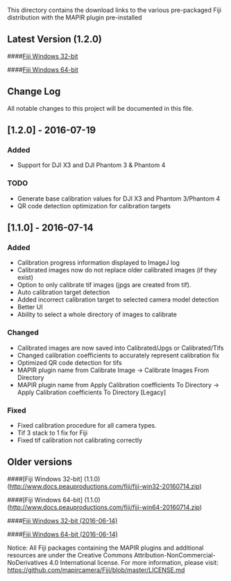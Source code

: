 This directory contains the download links to the various pre-packaged Fiji distribution with the MAPIR plugin pre-installed

## Latest Version (1.2.0)

####[Fiji Windows 32-bit](http://www.docs.peauproductions.com/fiji/fiji-win32-20160719.zip)

####[Fiji Windows 64-bit](http://www.docs.peauproductions.com/fiji/fiji-win64-20160719.zip)

## Change Log
All notable changes to this project will be documented in this file.

## [1.2.0] - 2016-07-19
### Added 
- Support for DJI X3 and DJI Phantom 3 & Phantom 4

### TODO
- Generate base calibration values for DJI X3 and Phantom 3/Phantom 4
- QR code detection optimization for calibration targets

## [1.1.0] - 2016-07-14
### Added
- Calibration progress information displayed to ImageJ log
- Calibrated images now do not replace older calibrated images (if they exist)
- Option to only calibrate tif images (jpgs are created from tif).
- Auto calibration target detection
- Added incorrect calibration target to selected camera model detection
- Better UI
- Ability to select a whole directory of images to calibrate

### Changed
- Calibrated images are now saved into Calibrated/Jpgs or Calibrated/Tifs
- Changed calibration coefficients to accurately represent calibration fix
- Optimized QR code detection for tifs
- MAPIR plugin name from Calibrate Image -> Calibrate Images From Directory
- MAPIR plugin name from Apply Calibration coefficients To Directory -> Apply Calibration coefficients To Directory [Legacy]

### Fixed
- Fixed calibration procedure for all camera types.
- Tif 3 stack to 1 fix for Fiji
- Fixed tif calibration not calibrating correctly

## Older versions

####[Fiji Windows 32-bit] (1.1.0)(http://www.docs.peauproductions.com/fiji/fiji-win32-20160714.zip)

####[Fiji Windows 64-bit] (1.1.0)(http://www.docs.peauproductions.com/fiji/fiji-win64-20160714.zip)

####[Fiji Windows 32-bit (2016-06-14)](http://www.docs.peauproductions.com/fiji/fiji-win32-20160614.zip)

####[Fiji Windows 64-bit (2016-06-14)](http://www.docs.peauproductions.com/fiji/fiji-win64-20160614.zip)

Notice: All Fiji packages containing the MAPIR plugins and additional resources are under the Creative Commons Attribution-NonCommercial-NoDerivatives 4.0 International license. For more information, please visit: https://github.com/mapircamera/Fiji/blob/master/LICENSE.md
